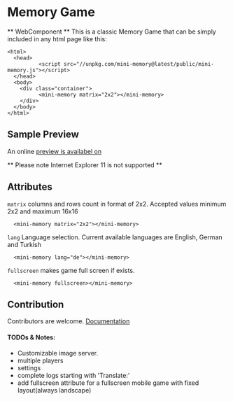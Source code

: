 # Memory Game
** WebComponent **
This is a classic Memory Game that can be simply included in any html page like this:

    <html>
      <head>
        	  <script src="//unpkg.com/mini-memory@latest/public/mini-memory.js"></script>
      </head>
      <body>
        <div class="container">
              <mini-memory matrix="2x2"></mini-memory>
        </div>
      </body>
    </html>

## Sample Preview

An online [preview is availabel on][sample-preview]

** Please note Internet Explorer 11 is not supported **

## Attributes

`matrix` columns and rows count in format of 2x2. Accepted values minimum 2x2 and maximum 16x16

      <mini-memory matrix="2x2"></mini-memory>

`lang` Language selection. Current available languages are English, German and Turkish

      <mini-memory lang="de"></mini-memory>

`fullscreen` makes game full screen if exists.

      <mini-memory fullscreen></mini-memory>
## Contribution

Contributors are welcome. [Documentation][docs]
#### TODOs & Notes:

- Customizable image server.
- multiple players
- settings
- complete logs starting with 'Translate:'
- add fullscreen attribute for a fullscreen mobile game with fixed layout(always landscape)

[sample-preview]: http://www.emresakarya.com/mini-memory
[docs]:https://softberry.github.io/memory-game/
